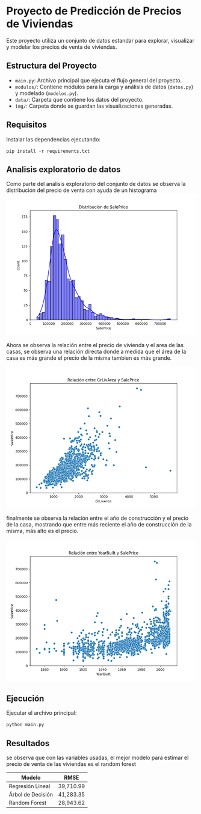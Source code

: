 # Proyecto de Predicción de Precios de Viviendas

Este proyecto utiliza un conjunto de datos estandar para explorar, visualizar y modelar los precios de venta de viviendas.

## Estructura del Proyecto
- `main.py`: Archivo principal que ejecuta el flujo general del proyecto.
- `modulos/`: Contiene módulos para la carga y análisis de datos (`datos.py`) y modelado (`modelos.py`).
- `data/`: Carpeta que contiene los datos del proyecto.
- `img/`: Carpeta donde se guardan las visualizaciones generadas.

## Requisitos
Instalar las dependencias ejecutando:
```
pip install -r requirements.txt
```
## Analisis exploratorio de datos
Como parte del analisis exploratorio del conjunto de datos se observa la distribución del precio de venta con ayuda de un histograma
![](https://github.com/juan9913/repo-anex/blob/main/img/dist_saleprice.png)

Ahora se observa la relación entre el precio de vivienda y el area de las casas, se observa una relación directa donde a medida que el área de la casa es más grande el precio de la misma tambien es más grande.

![](https://github.com/juan9913/repo-anex/blob/main/img/scatter_GrLivArea.png)

finalmente se observa la relación entre el año de construcción y el precio de la casa, mostrando que entre más reciente el año de construcción de la misma, más alto es el precio.

![](https://github.com/juan9913/repo-anex/blob/main/img/scatter_YearBuilt.png)

## Ejecución
Ejecutar el archivo principal:
```
python main.py
```
## Resultados

se observa que con las variables usadas, el mejor modelo para estimar el precio de venta de las viviendas es el random forest

| Modelo             | RMSE       |
|--------------------|------------|
| Regresión Lineal   | 39,710.99  |
| Árbol de Decisión  | 41,283.35  |
| Random Forest      | 28,943.62  |

